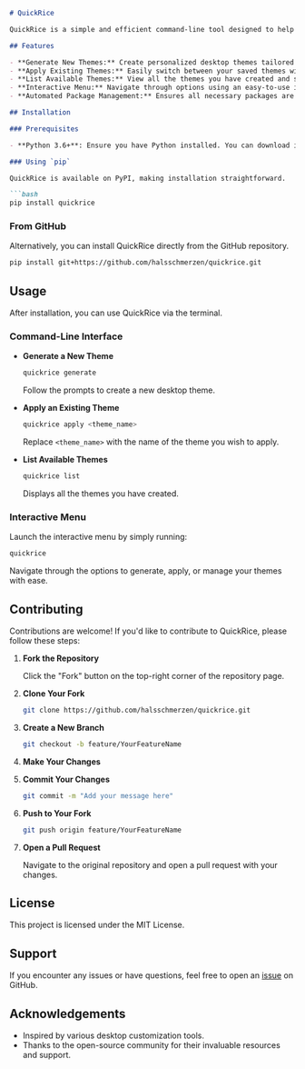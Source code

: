 ```markdown
# QuickRice

QuickRice is a simple and efficient command-line tool designed to help you manage and customize your desktop themes (rice) effortlessly. Whether you're looking to generate new themes, apply existing ones, or simply list all available options, QuickRice provides an intuitive interface to streamline your desktop customization experience.

## Features

- **Generate New Themes:** Create personalized desktop themes tailored to your preferences.
- **Apply Existing Themes:** Easily switch between your saved themes with a single command.
- **List Available Themes:** View all the themes you have created and stored.
- **Interactive Menu:** Navigate through options using an easy-to-use interactive interface.
- **Automated Package Management:** Ensures all necessary packages are installed and up-to-date.

## Installation

### Prerequisites

- **Python 3.6+**: Ensure you have Python installed. You can download it from the [official website](https://www.python.org/downloads/).

### Using `pip`

QuickRice is available on PyPI, making installation straightforward.

```bash
pip install quickrice
```

### From GitHub

Alternatively, you can install QuickRice directly from the GitHub repository.

```bash
pip install git+https://github.com/halsschmerzen/quickrice.git
```

## Usage

After installation, you can use QuickRice via the terminal.

### Command-Line Interface

- **Generate a New Theme**

  ```bash
  quickrice generate
  ```

  Follow the prompts to create a new desktop theme.

- **Apply an Existing Theme**

  ```bash
  quickrice apply <theme_name>
  ```

  Replace `<theme_name>` with the name of the theme you wish to apply.

- **List Available Themes**

  ```bash
  quickrice list
  ```

  Displays all the themes you have created.

### Interactive Menu

Launch the interactive menu by simply running:

```bash
quickrice
```

Navigate through the options to generate, apply, or manage your themes with ease.

## Contributing

Contributions are welcome! If you'd like to contribute to QuickRice, please follow these steps:

1. **Fork the Repository**

   Click the "Fork" button on the top-right corner of the repository page.

2. **Clone Your Fork**

   ```bash
   git clone https://github.com/halsschmerzen/quickrice.git
   ```

3. **Create a New Branch**

   ```bash
   git checkout -b feature/YourFeatureName
   ```

4. **Make Your Changes**

5. **Commit Your Changes**

   ```bash
   git commit -m "Add your message here"
   ```

6. **Push to Your Fork**

   ```bash
   git push origin feature/YourFeatureName
   ```

7. **Open a Pull Request**

   Navigate to the original repository and open a pull request with your changes.

## License

This project is licensed under the MIT License.

## Support

If you encounter any issues or have questions, feel free to open an [issue](https://github.com/halsschmerzen/quickrice/issues) on GitHub.

## Acknowledgements

- Inspired by various desktop customization tools.
- Thanks to the open-source community for their invaluable resources and support.

```